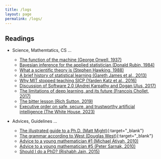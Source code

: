 ```yaml
---
title: /logs
layout: page
permalink: /logs/
---
```


## Readings

* Science, Mathemtatics, CS \.\.\.
  * [The function of the machine (George Orwell, 1937)](./orwell-1937)
  * [Bayesian inference for the applied statistician (Donald Rubin, 1984)](./rubin-1984)
  * [What a scientific theory is (Stephen Hawking, 1988)](./hawking-1988)
  * [A brief history of statistical learning (Gareth James et al., 2013)](./james-2013)
  * [Why MIT stopped teaching SICP (Yarden Katz et al., 2016)](./katz-2016)
  * [Discussion of Software 2.0 (Andrej Karpathy and Dogan Ulus, 2017)](./karpathy-2017)
  * [The limitations of deep learning, and its future (Francois Chollet, 2017)](./chollet-2017)
  * [The bitter lesson (Rich Sutton, 2019)](./sutton-2019)
  * [Executive order on safe, secure, and trustworthy artificial intelligence (The White House, 2023)](./whitehouse-2023)

* Advices, Guidelines \.\.\.
  * [The illustrated guide to a Ph.D. (Matt Might)](http://matt.might.net/articles/phd-school-in-pictures/){:target="_blank"}
  * [The grammar according to West (Douglas West)](https://faculty.math.illinois.edu/~west/grammar.html){:target="_blank"}
  * [Advice to a young mathematician \#1 (Michael Atiyah, 2010)](./atiyah-2010)
  * [Advice to a young mathematician \#5 (Peter Sarnak, 2010)](./sarnak-2010)
  * [Should I do a PhD? (Rishabh Jain, 2015)](./jain-2015)
